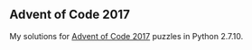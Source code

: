 ## Advent of Code 2017

My solutions for [Advent of Code 2017][1] puzzles in Python 2.7.10.



[1]: http://adventofcode.com/2017